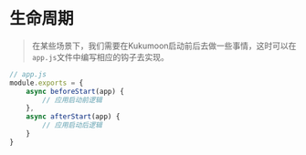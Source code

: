# 生命周期
> 在某些场景下，我们需要在Kukumoon启动前后去做一些事情，这时可以在`app.js`文件中编写相应的钩子去实现。

```javascript
// app.js
module.exports = {
    async beforeStart(app) {
	    // 应用启动前逻辑
    },
    async afterStart(app) {
        // 应用启动后逻辑
    }
}
```